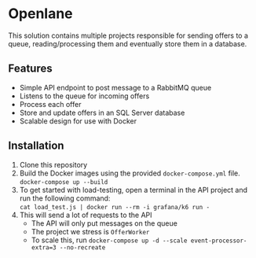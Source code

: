 # Openlane

This solution contains multiple projects responsible for sending offers to a queue, reading/processing them and eventually store them in a database.

## Features

- Simple API endpoint to post message to a RabbitMQ queue
- Listens to the queue for incoming offers
- Process each offer
- Store and update offers in an SQL Server database
- Scalable design for use with Docker

## Installation

1. Clone this repository
2. Build the Docker images using the provided `docker-compose.yml` file.  
```docker-compose up --build```
3. To get started with load-testing, open a terminal in the API project and run the following command:  
```cat load_test.js | docker run --rm -i grafana/k6 run -```
4. This will send a lot of requests to the API
   - The API will only put messages on the queue
   - The project we stress is `OfferWorker` 
   - To scale this, run `docker-compose up -d --scale event-processor-extra=3 --no-recreate`